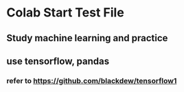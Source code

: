 # Colab Start Test File

## Study machine learning and practice
## use tensorflow, pandas

### refer to https://github.com/blackdew/tensorflow1
